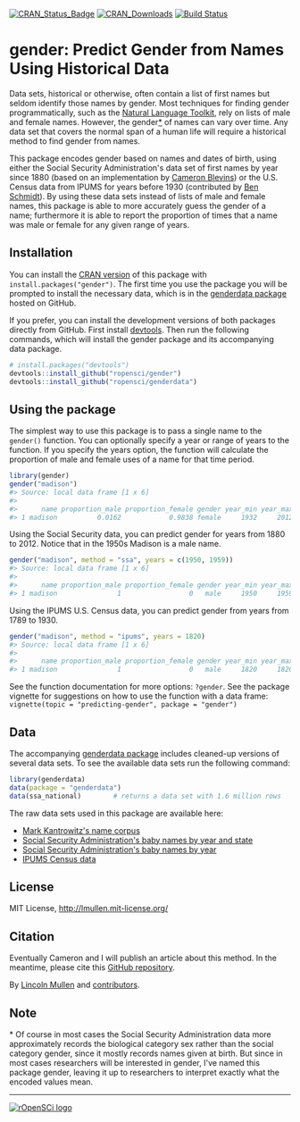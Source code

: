 <!-- README.md is generated from README.Rmd. Please edit that file -->
[![CRAN\_Status\_Badge](http://www.r-pkg.org/badges/version/gender)](http://cran.r-project.org/web/packages/gender) [![CRAN\_Downloads](http://cranlogs.r-pkg.org/badges/grand-total/gender)](http://cran.r-project.org/web/packages/gender) [![Build Status](https://travis-ci.org/ropensci/gender.svg?branch=master)](https://travis-ci.org/ropensci/gender)

gender: Predict Gender from Names Using Historical Data
=======================================================

Data sets, historical or otherwise, often contain a list of first names but seldom identify those names by gender. Most techniques for finding gender programmatically, such as the [Natural Language Toolkit](http://www.nltk.org/), rely on lists of male and female names. However, the gender[\*](#gender-vs-sex) of names can vary over time. Any data set that covers the normal span of a human life will require a historical method to find gender from names.

This package encodes gender based on names and dates of birth, using either the Social Security Administration's data set of first names by year since 1880 (based on an implementation by [Cameron Blevins](http://www.cameronblevins.org/)) or the U.S. Census data from IPUMS for years before 1930 (contributed by [Ben Schmidt](http://benschmidt.org/)). By using these data sets instead of lists of male and female names, this package is able to more accurately guess the gender of a name; furthermore it is able to report the proportion of times that a name was male or female for any given range of years.

Installation
------------

You can install the [CRAN version](http://cran.r-project.org/web/packages/gender/index.html) of this package with `install.packages("gender")`. The first time you use the package you will be prompted to install the necessary data, which is in the [genderdata package](http://github.com/lmullen/genderdata) hosted on GitHub.

If you prefer, you can install the development versions of both packages directly from GitHub. First install [devtools](https://github.com/hadley/devtools). Then run the following commands, which will install the gender package and its accompanying data package.

``` r
# install.packages("devtools")
devtools::install_github("ropensci/gender")
devtools::install_github("ropensci/genderdata")
```

Using the package
-----------------

The simplest way to use this package is to pass a single name to the `gender()` function. You can optionally specify a year or range of years to the function. If you specify the years option, the function will calculate the proportion of male and female uses of a name for that time period.

``` r
library(gender)
gender("madison")
#> Source: local data frame [1 x 6]
#> 
#>      name proportion_male proportion_female gender year_min year_max
#> 1 madison          0.0162            0.9838 female     1932     2012
```

Using the Social Security data, you can predict gender for years from 1880 to 2012. Notice that in the 1950s Madison is a male name.

``` r
gender("madison", method = "ssa", years = c(1950, 1959))
#> Source: local data frame [1 x 6]
#> 
#>      name proportion_male proportion_female gender year_min year_max
#> 1 madison               1                 0   male     1950     1959
```

Using the IPUMS U.S. Census data, you can predict gender from years from 1789 to 1930.

``` r
gender("madison", method = "ipums", years = 1820)
#> Source: local data frame [1 x 6]
#> 
#>      name proportion_male proportion_female gender year_min year_max
#> 1 madison               1                 0   male     1820     1820
```

See the function documentation for more options: `?gender`. See the package vignette for suggestions on how to use the function with a data frame: `vignette(topic = "predicting-gender", package = "gender")`

Data
----

The accompanying [genderdata package](http://github.com/ropensci/genderdata) includes cleaned-up versions of several data sets. To see the available data sets run the following command:

``` r
library(genderdata)
data(package = "genderdata")
data(ssa_national)        # returns a data set with 1.6 million rows
```

The raw data sets used in this package are available here:

-   [Mark Kantrowitz's name corpus](http://www.cs.cmu.edu/afs/cs/project/ai-repository/ai/areas/nlp/corpora/names/0.html)
-   [Social Security Administration's baby names by year and state](http://catalog.data.gov/dataset/baby-names-from-social-security-card-applications-data-by-state-and-district-of-)
-   [Social Security Administration's baby names by year](http://catalog.data.gov/dataset/baby-names-from-social-security-card-applications-national-level-data)
-   [IPUMS Census data](https://usa.ipums.org/)

License
-------

MIT License, <http://lmullen.mit-license.org/>

Citation
--------

Eventually Cameron and I will publish an article about this method. In the meantime, please cite this [GitHub repository](https://github.com/ropensci/gender).

By [Lincoln Mullen](http://lincolnmullen.com) and [contributors](https://github.com/ropensci/gender/graphs/contributors).

Note
----

<a name="gender-vs-sex"></a>\* Of course in most cases the Social Security Administration data more approximately records the biological category sex rather than the social category gender, since it mostly records names given at birth. But since in most cases researchers will be interested in gender, I've named this package gender, leaving it up to researchers to interpret exactly what the encoded values mean.

------------------------------------------------------------------------

[![rOpenSCi logo](http://ropensci.org/public_images/github_footer.png)](http://ropensci.org)
